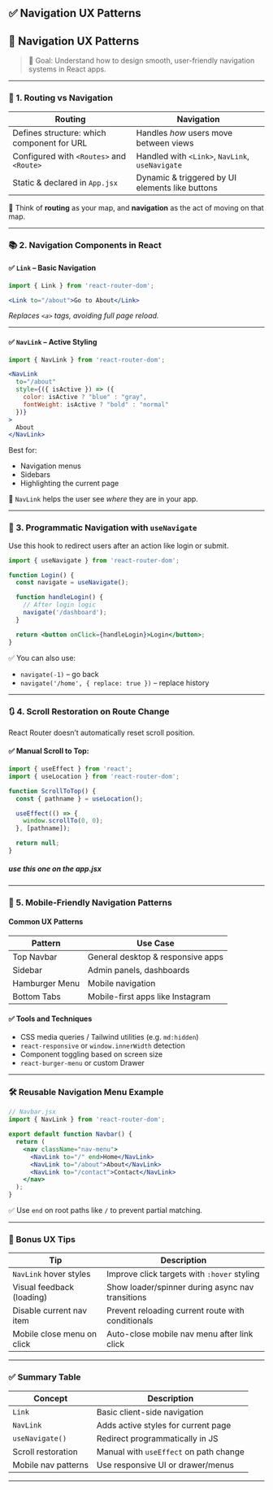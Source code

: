 
## ✅ Navigation UX Patterns


## 📘 **Navigation UX Patterns**

> 🎯 Goal: Understand how to design smooth, user-friendly navigation systems in React apps.

---

### 🧭 1. Routing vs Navigation

| **Routing**                                | **Navigation**                                  |
| ------------------------------------------ | ----------------------------------------------- |
| Defines structure: which component for URL | Handles *how* users move between views          |
| Configured with `<Routes>` and `<Route>`   | Handled with `<Link>`, `NavLink`, `useNavigate` |
| Static & declared in `App.jsx`             | Dynamic & triggered by UI elements like buttons |

🧠 Think of **routing** as your map, and **navigation** as the act of moving on that map.

---

### 📚 2. Navigation Components in React

#### ✅ `Link` – Basic Navigation

```jsx
import { Link } from 'react-router-dom';

<Link to="/about">Go to About</Link>
```

*Replaces `<a>` tags, avoiding full page reload.*

---

#### ✅ `NavLink` – Active Styling

```jsx
import { NavLink } from 'react-router-dom';

<NavLink 
  to="/about"
  style={({ isActive }) => ({
    color: isActive ? "blue" : "gray",
    fontWeight: isActive ? "bold" : "normal"
  })}
>
  About
</NavLink>
```

Best for:

* Navigation menus
* Sidebars
* Highlighting the current page

🧠 `NavLink` helps the user see *where* they are in your app.

---

### 🧠 3. Programmatic Navigation with `useNavigate`

Use this hook to redirect users after an action like login or submit.

```jsx
import { useNavigate } from 'react-router-dom';

function Login() {
  const navigate = useNavigate();

  function handleLogin() {
    // After login logic
    navigate('/dashboard');
  }

  return <button onClick={handleLogin}>Login</button>;
}
```

✅ You can also use:

* `navigate(-1)` – go back
* `navigate('/home', { replace: true })` – replace history

---

### 🔃 4. Scroll Restoration on Route Change

React Router doesn’t automatically reset scroll position.

#### ✅ Manual Scroll to Top:

```jsx
import { useEffect } from 'react';
import { useLocation } from 'react-router-dom';

function ScrollToTop() {
  const { pathname } = useLocation();

  useEffect(() => {
    window.scrollTo(0, 0);
  }, [pathname]);

  return null;
}
```
##### use this one on the app.jsx
---

### 📱 5. Mobile-Friendly Navigation Patterns

#### Common UX Patterns

| Pattern        | Use Case                          |
| -------------- | --------------------------------- |
| Top Navbar     | General desktop & responsive apps |
| Sidebar        | Admin panels, dashboards          |
| Hamburger Menu | Mobile navigation                 |
| Bottom Tabs    | Mobile-first apps like Instagram  |

#### ✅ Tools and Techniques

* CSS media queries / Tailwind utilities (e.g. `md:hidden`)
* `react-responsive` or `window.innerWidth` detection
* Component toggling based on screen size
* `react-burger-menu` or custom Drawer

---

### 🛠 Reusable Navigation Menu Example

```jsx
// Navbar.jsx
import { NavLink } from 'react-router-dom';

export default function Navbar() {
  return (
    <nav className="nav-menu">
      <NavLink to="/" end>Home</NavLink>
      <NavLink to="/about">About</NavLink>
      <NavLink to="/contact">Contact</NavLink>
    </nav>
  );
}
```

✅ Use `end` on root paths like `/` to prevent partial matching.

---

### 🎯 Bonus UX Tips

| Tip                        | Description                                       |
| -------------------------- | ------------------------------------------------- |
| `NavLink` hover styles     | Improve click targets with `:hover` styling       |
| Visual feedback (loading)  | Show loader/spinner during async nav transitions  |
| Disable current nav item   | Prevent reloading current route with conditionals |
| Mobile close menu on click | Auto-close mobile nav menu after link click       |

---

### ✅ Summary Table

| Concept             | Description                            |
| ------------------- | -------------------------------------- |
| `Link`              | Basic client-side navigation           |
| `NavLink`           | Adds active styles for current page    |
| `useNavigate()`     | Redirect programmatically in JS        |
| Scroll restoration  | Manual with `useEffect` on path change |
| Mobile nav patterns | Use responsive UI or drawer/menus      |

---


